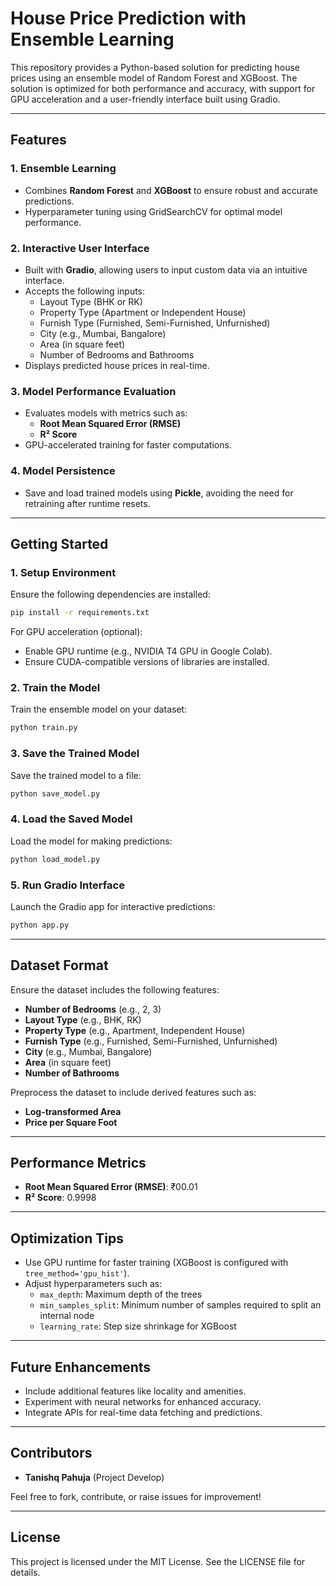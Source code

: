 # **House Price Prediction with Ensemble Learning**

This repository provides a Python-based solution for predicting house prices using an ensemble model of Random Forest and XGBoost. The solution is optimized for both performance and accuracy, with support for GPU acceleration and a user-friendly interface built using Gradio.

---

## **Features**

### **1. Ensemble Learning**
- Combines **Random Forest** and **XGBoost** to ensure robust and accurate predictions.
- Hyperparameter tuning using GridSearchCV for optimal model performance.

### **2. Interactive User Interface**
- Built with **Gradio**, allowing users to input custom data via an intuitive interface.
- Accepts the following inputs:
  - Layout Type (BHK or RK)
  - Property Type (Apartment or Independent House)
  - Furnish Type (Furnished, Semi-Furnished, Unfurnished)
  - City (e.g., Mumbai, Bangalore)
  - Area (in square feet)
  - Number of Bedrooms and Bathrooms
- Displays predicted house prices in real-time.

### **3. Model Performance Evaluation**
- Evaluates models with metrics such as:
  - **Root Mean Squared Error (RMSE)**
  - **R² Score**
- GPU-accelerated training for faster computations.

### **4. Model Persistence**
- Save and load trained models using **Pickle**, avoiding the need for retraining after runtime resets.

---

## **Getting Started**

### **1. Setup Environment**
Ensure the following dependencies are installed:
```bash
pip install -r requirements.txt
```

For GPU acceleration (optional):
- Enable GPU runtime (e.g., NVIDIA T4 GPU in Google Colab).
- Ensure CUDA-compatible versions of libraries are installed.

### **2. Train the Model**
Train the ensemble model on your dataset:
```bash
python train.py
```

### **3. Save the Trained Model**
Save the trained model to a file:
```bash
python save_model.py
```

### **4. Load the Saved Model**
Load the model for making predictions:
```bash
python load_model.py
```

### **5. Run Gradio Interface**
Launch the Gradio app for interactive predictions:
```bash
python app.py
```

---

## **Dataset Format**

Ensure the dataset includes the following features:
- **Number of Bedrooms** (e.g., 2, 3)
- **Layout Type** (e.g., BHK, RK)
- **Property Type** (e.g., Apartment, Independent House)
- **Furnish Type** (e.g., Furnished, Semi-Furnished, Unfurnished)
- **City** (e.g., Mumbai, Bangalore)
- **Area** (in square feet)
- **Number of Bathrooms**

Preprocess the dataset to include derived features such as:
- **Log-transformed Area**
- **Price per Square Foot**

---

## **Performance Metrics**

- **Root Mean Squared Error (RMSE)**: ₹00.01
- **R² Score**: 0.9998

---

## **Optimization Tips**

- Use GPU runtime for faster training (XGBoost is configured with `tree_method='gpu_hist'`).
- Adjust hyperparameters such as:
  - `max_depth`: Maximum depth of the trees
  - `min_samples_split`: Minimum number of samples required to split an internal node
  - `learning_rate`: Step size shrinkage for XGBoost

---

## **Future Enhancements**

- Include additional features like locality and amenities.
- Experiment with neural networks for enhanced accuracy.
- Integrate APIs for real-time data fetching and predictions.

---

## **Contributors**
- **Tanishq Pahuja** (Project Develop)

Feel free to fork, contribute, or raise issues for improvement!

---

## **License**

This project is licensed under the MIT License. See the LICENSE file for details.

